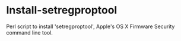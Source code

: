 Install-setregproptool
======================

Perl script to install 'setregproptool', Apple's OS X Firmware Security command line tool.
